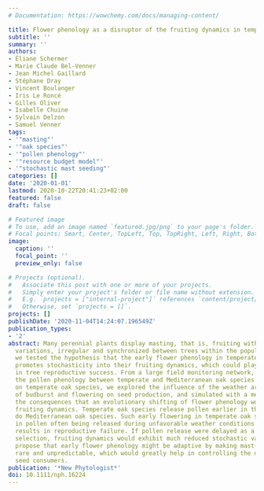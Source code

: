 ```yaml
---
# Documentation: https://wowchemy.com/docs/managing-content/

title: Flower phenology as a disruptor of the fruiting dynamics in temperate oak species
subtitle: ''
summary: ''
authors:
- Éliane Schermer
- Marie Claude Bel-Venner
- Jean Michel Gaillard
- Stéphane Dray
- Vincent Boulanger
- Iris Le Roncé
- Gilles Oliver
- Isabelle Chuine
- Sylvain Delzon
- Samuel Venner
tags:
- '"masting"'
- '"oak species"'
- '"pollen phenology"'
- '"resource budget model"'
- '"stochastic mast seeding"'
categories: []
date: '2020-01-01'
lastmod: 2020-10-22T20:41:23+02:00
featured: false
draft: false

# Featured image
# To use, add an image named `featured.jpg/png` to your page's folder.
# Focal points: Smart, Center, TopLeft, Top, TopRight, Left, Right, BottomLeft, Bottom, BottomRight.
image:
  caption: ''
  focal_point: ''
  preview_only: false

# Projects (optional).
#   Associate this post with one or more of your projects.
#   Simply enter your project's folder or file name without extension.
#   E.g. `projects = ["internal-project"]` references `content/project/deep-learning/index.md`.
#   Otherwise, set `projects = []`.
projects: []
publishDate: '2020-11-04T14:24:07.196549Z'
publication_types:
- '2'
abstract: Many perennial plants display masting, that is, fruiting with strong interannual
  variations, irregular and synchronized between trees within the population. Here,
  we tested the hypothesis that the early flower phenology in temperate oak species
  promotes stochasticity into their fruiting dynamics, which could play a major role
  in tree reproductive success. From a large field monitoring network, we compared
  the pollen phenology between temperate and Mediterranean oak species. Then, focusing
  on temperate oak species, we explored the influence of the weather around the time
  of budburst and flowering on seed production, and simulated with a mechanistic model
  the consequences that an evolutionary shifting of flower phenology would have on
  fruiting dynamics. Temperate oak species release pollen earlier in the season than
  do Mediterranean oak species. Such early flowering in temperate oak species results
  in pollen often being released during unfavorable weather conditions and frequently
  results in reproductive failure. If pollen release were delayed as a result of natural
  selection, fruiting dynamics would exhibit much reduced stochastic variation. We
  propose that early flower phenology might be adaptive by making mast-seeding years
  rare and unpredictable, which would greatly help in controlling the dynamics of
  seed consumers.
publication: '*New Phytologist*'
doi: 10.1111/nph.16224
---
```

